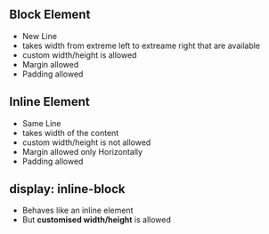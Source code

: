 ## Block Element
- New Line
- takes width from extreme left to extreame right that are available 
- custom width/height is allowed
- Margin allowed
- Padding allowed

## Inline Element
- Same Line
- takes width of the content
- custom width/height is not allowed
- Margin allowed only Horizontally
- Padding allowed

## display: inline-block
- Behaves like an inline element
- But **customised width/height** is allowed
